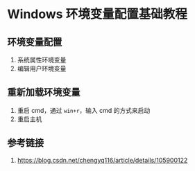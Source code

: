 # Windows 环境变量配置基础教程

## 环境变量配置

1. 系统属性环境变量
2. 编辑用户环境变量

## 重新加载环境变量

1. 重启 cmd，通过 `win+r`，输入 cmd 的方式来启动
2. 重启主机

## 参考链接

1. https://blog.csdn.net/chengyq116/article/details/105900122